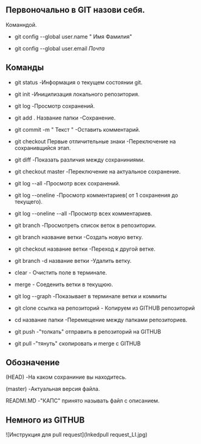## Первоночально в GIT назови себя. 

Команндой.

* git config --global user.name " Имя Фамилия"

* git config --global user.email *Почта*
## Команды 

* git status -Информация о текущем состоянии git.

* git init -Иницилизация локального репозитория.

* git log -Просмотр сохранений.

* git add . Название папки -Сохранение.

* git commit -m " Текст " -Оставить комментарий.  

* git checkout Первые отличительные знаки  -Переключение на сохранивщийся этап.

* git diff -Показать различия между сохраниниями.

* git checkout master -Переключение на актуальное сохранение.

* git log --all -Просмотр всех сохранений.

* git log --oneline -Просмотр комментариев( от 1 сохранения до текущего).

* git log --oneline --all -Просмотр всех комментариев.

* git branch -Просмотреть список веток в репозитории.

* git branch название ветки -Создать новую ветку.

* git checkout название ветки -Переход к другой ветке. 

* git branch -d название ветки -Удалить ветку.

* clear - Очистить поле в терминале.  

* merge - Соеденить ветки в текущюю.

* git log --graph -Показывает в терминале ветки и коммиты

* git clone ссылка на репозиторий - Копируем из GITHUB репозиторий

* cd название папки -Перемещение между папками репозиториев.

* git push -"толкать" отправить в репозиторий на  GITHUB 

* git pull -"тянуть" скопировать и merge с GITHUB



## Обозначение 

(HEAD) -На каком сохраниние вы находитесь.

(master) -Актуальная версия файла. 


READMI.MD -"КАПС" принято называть файл с описанием.

## Немного из GITHUB

 ![Инструкция для pull request](Inkedpull request_LI.jpg)